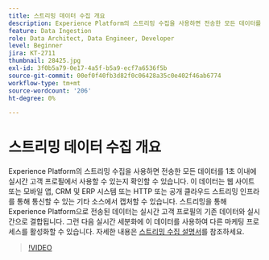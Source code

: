 ```yaml
---
title: 스트리밍 데이터 수집 개요
description: Experience Platform의 스트리밍 수집을 사용하면 전송한 모든 데이터를 1초 이내에 실시간 고객 프로필에서 사용할 수 있는지 확인할 수 있습니다. 이 데이터는 웹 사이트 또는 모바일 앱, CRM 및 ERP 시스템 또는 HTTP 또는 공개 클라우드 스트리밍 인프라를 통해 통신할 수 있는 기타 소스에서 캡처할 수 있습니다. 스트리밍을 통해 Experience Platform으로 전송된 데이터는 실시간 고객 프로필의 기존 데이터와 실시간으로 결합됩니다. 그런 다음 실시간 세분화에 이 데이터를 사용하여 다른 마케팅 프로세스를 활성화할 수 있습니다.
feature: Data Ingestion
role: Data Architect, Data Engineer, Developer
level: Beginner
jira: KT-2711
thumbnail: 28425.jpg
exl-id: 3f0b5a79-0e17-4a5f-b5a9-ecf7a6536f5b
source-git-commit: 00ef0f40fb3d82f0c06428a35c0e402f46ab6774
workflow-type: tm+mt
source-wordcount: '206'
ht-degree: 0%

---
```


# 스트리밍 데이터 수집 개요

Experience Platform의 스트리밍 수집을 사용하면 전송한 모든 데이터를 1초 이내에 실시간 고객 프로필에서 사용할 수 있는지 확인할 수 있습니다. 이 데이터는 웹 사이트 또는 모바일 앱, CRM 및 ERP 시스템 또는 HTTP 또는 공개 클라우드 스트리밍 인프라를 통해 통신할 수 있는 기타 소스에서 캡처할 수 있습니다. 스트리밍을 통해 Experience Platform으로 전송된 데이터는 실시간 고객 프로필의 기존 데이터와 실시간으로 결합됩니다. 그런 다음 실시간 세분화에 이 데이터를 사용하여 다른 마케팅 프로세스를 활성화할 수 있습니다. 자세한 내용은 [스트리밍 수집 설명서](https://experienceleague.adobe.com/docs/experience-platform/ingestion/streaming/overview.html?lang=ko)를 참조하세요.

>[!VIDEO](https://video.tv.adobe.com/v/28425?learn=on)
